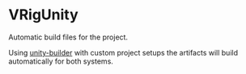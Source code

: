 # VRigUnity

Automatic build files for the project.

Using [unity-builder](https://github.com/marketplace/actions/unity-builder) with custom project setups the artifacts will build automatically for both systems.
